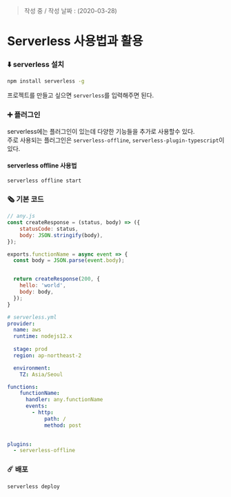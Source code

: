 > 작성 중 / 작성 날짜 : (2020-03-28)

# Serverless 사용법과 활용

### ⬇️ serverless 설치
```bash
npm install serverless -g
```
프로젝트를 만들고 싶으면 `serverless`를 입력해주면 된다.

### ➕ 플러그인
serverless에는 플러그인이 있는데 다양한 기능들을 추가로 사용할수 있다.  
주로 사용되는 플러그인은 `serverless-offline`, `serverless-plugin-typescript`이 있다.

#### serverless offline 사용법
`serverless offline start` 

### 🗞 기본 코드

```js
// any.js
const createResponse = (status, body) => ({
    statusCode: status,
    body: JSON.stringify(body),
});

exports.functionName = async event => {
  const body = JSON.parse(event.body);


  return createResponse(200, {
    hello: 'world',
    body: body,
  });
}
```

```yml
# serverless.yml
provider:
  name: aws
  runtime: nodejs12.x
  
  stage: prod
  region: ap-northeast-2 

  environment:
    TZ: Asia/Seoul

functions:
    functionName:
      handler: any.functionName
      events:
        - http: 
            path: /
            method: post

  
plugins:
  - serverless-offline
```

### ☄️ 배포
`serverless deploy` 